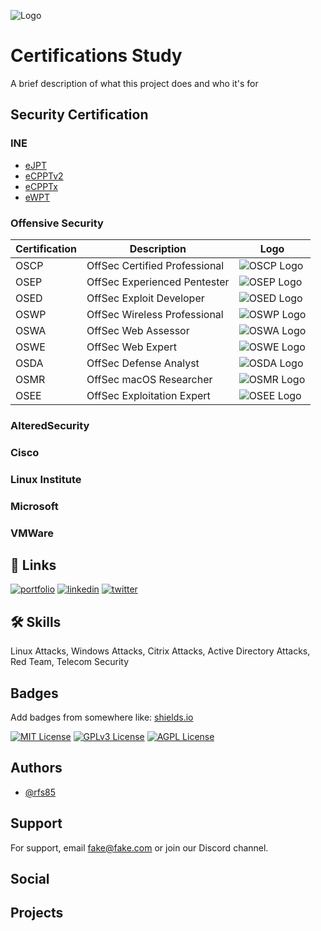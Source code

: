 
![Logo](https://dev-to-uploads.s3.amazonaws.com/uploads/articles/th5xamgrr6se0x5ro4g6.png)


# Certifications Study

A brief description of what this project does and who it's for


## Security Certification

### INE
- [eJPT](https://linktodocumentation)
- [eCPPTv2](https://linktodocumentation)
- [eCPPTx](https://linktodocumentation)
- [eWPT](https://linktodocumentation)
### Offensive Security
| Certification                                 | Description                                                                                             | Logo                                           |
|-----------------------------------------------|---------------------------------------------------------------------------------------------------------|------------------------------------------------|
| OSCP | OffSec Certified Professional | ![OSCP Logo](https://example.com/compTIA-security-plus-logo.png) |
| OSEP | OffSec Experienced Pentester | ![OSEP Logo](https://example.com/ceh-logo.png) |
| OSED | OffSec Exploit Developer| ![OSED Logo](https://example.com/oscp-logo.png) |
| OSWP | OffSec Wireless Professional | ![OSWP Logo](https://example.com/cisa-logo.png) |
| OSWA | OffSec Web Assessor | ![OSWA Logo](https://example.com/gpen-logo.png) |
| OSWE | OffSec Web Expert | ![OSWE Logo](https://example.com/cisco-logo.png) |
| OSDA | OffSec Defense Analyst | ![OSDA Logo](https://example.com/ecppt-logo.png) |
| OSMR | OffSec macOS Researcher | ![OSMR Logo](https://example.com/cism-logo.png) |
| OSEE | OffSec Exploitation Expert | ![OSEE Logo](https://example.com/cism-logo.png) |

### AlteredSecurity


### Cisco


### Linux Institute


### Microsoft


### VMWare

## 🔗 Links
[![portfolio](https://img.shields.io/badge/my_portfolio-000?style=for-the-badge&logo=ko-fi&logoColor=white)](https://katherineoelsner.com/)
[![linkedin](https://img.shields.io/badge/linkedin-0A66C2?style=for-the-badge&logo=linkedin&logoColor=white)]([https://www.linkedin.com/](https://www.linkedin.com/in/ruben-silva85/))
[![twitter](https://img.shields.io/badge/twitter-1DA1F2?style=for-the-badge&logo=twitter&logoColor=white)](https://twitter.com/)


## 🛠 Skills
Linux Attacks, Windows Attacks, Citrix Attacks, Active Directory Attacks, Red Team, Telecom Security


## Badges

Add badges from somewhere like: [shields.io](https://shields.io/)

[![MIT License](https://img.shields.io/badge/License-MIT-green.svg)](https://choosealicense.com/licenses/mit/)
[![GPLv3 License](https://img.shields.io/badge/License-GPL%20v3-yellow.svg)](https://opensource.org/licenses/)
[![AGPL License](https://img.shields.io/badge/license-AGPL-blue.svg)](http://www.gnu.org/licenses/agpl-3.0)


## Authors

- [@rfs85](https://www.github.com/rfs85)


## Support

For support, email fake@fake.com or join our Discord channel.

## Social
## Projects
